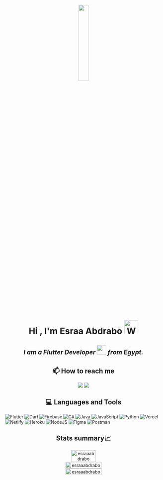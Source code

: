 <p align="center"><img src="https://i.gifer.com/JXA0.gif" width="25%" />
<h1 align="center"> Hi , I'm Esraa Abdrabo <img src="https://raw.githubusercontent.com/nixin72/nixin72/master/wave.gif"
        alt="Waving hand animated gif" height="45" width="45" /></h1>
</p>
<h5 align="center" style="font-size: 1.25rem;"> I am a Flutter Developer
    <img src="https://media.giphy.com/media/WUlplcMpOCEmTGBtBW/giphy.gif" width="30"> from
    Egypt.
</h5>

<h2 align="center">📫 How to reach me </h2>


<p align="center"><a href="https://linkedin.com/in/esraa-abdrabo-71563421a/" target="blank"><img
            src="https://img.icons8.com/color/35/000000/linkedin.png" /></a> <a href="mailto:esraaabdrabo23@gmail.com" target="blank"><img
            src="https://img.icons8.com/color/35/000000/gmail.png" /></a>
</p>
<h2 align="center"> 💻 Languages and Tools</h2>
<p align="center">

![Flutter](https://img.shields.io/badge/Flutter-%2302569B.svg?style=for-the-badge&logo=Flutter&logoColor=white) ![Dart](https://img.shields.io/badge/dart-%230175C2.svg?style=for-the-badge&logo=dart&logoColor=white)  ![Firebase](https://img.shields.io/badge/firebase-%23039BE5.svg?style=for-the-badge&logo=firebase) ![C#](https://img.shields.io/badge/c%23-%23239120.svg?style=for-the-badge&logo=c-sharp&logoColor=white)  ![Java](https://img.shields.io/badge/java-%23ED8B00.svg?style=for-the-badge&logo=java&logoColor=white) ![JavaScript](https://img.shields.io/badge/javascript-%23323330.svg?style=for-the-badge&logo=javascript&logoColor=%23F7DF1E) ![Python](https://img.shields.io/badge/python-3670A0?style=for-the-badge&logo=python&logoColor=ffdd54)  ![Vercel](https://img.shields.io/badge/vercel-%23000000.svg?style=for-the-badge&logo=vercel&logoColor=white) ![Netlify](https://img.shields.io/badge/netlify-%23000000.svg?style=for-the-badge&logo=netlify&logoColor=#00C7B7) ![Heroku](https://img.shields.io/badge/heroku-%23430098.svg?style=for-the-badge&logo=heroku&logoColor=white)   ![NodeJS](https://img.shields.io/badge/node.js-6DA55F?style=for-the-badge&logo=node.js&logoColor=white)  ![Figma](https://img.shields.io/badge/figma-%23F24E1E.svg?style=for-the-badge&logo=figma&logoColor=white)  ![Postman](https://img.shields.io/badge/Postman-FF6C37?style=for-the-badge&logo=postman&logoColor=white)




<h2 align="center"> Stats summary📈</h2>

<div align="center" style="display: flex; flex-direction: column; align-items: center;">
    <img width="40%"
        src="https://github-readme-stats.vercel.app/api/top-langs?username=esraaabdrabo&show_icons=true&theme=dracula&title_color=ff8000&text_color=ffffff&bg_color=000000&locale=en&layout=compact&hide_border=true"
        alt="esraaabdrabo" />
    <img width="48%"
        src="https://github-readme-stats.vercel.app/api?username=esraaabdrabo&show_icons=true&theme=dracula&title_color=ff8000&text_color=ffffff&bg_color=000000&locale=en&hide_border=true"
        alt="esraaabdrabo" />
    <img width="48%"
        src="https://github-readme-streak-stats.herokuapp.com/?user=esraaabdrabo&theme=highcontrast&hide_border=true"
        alt="esraaabdrabo" />
</div>
